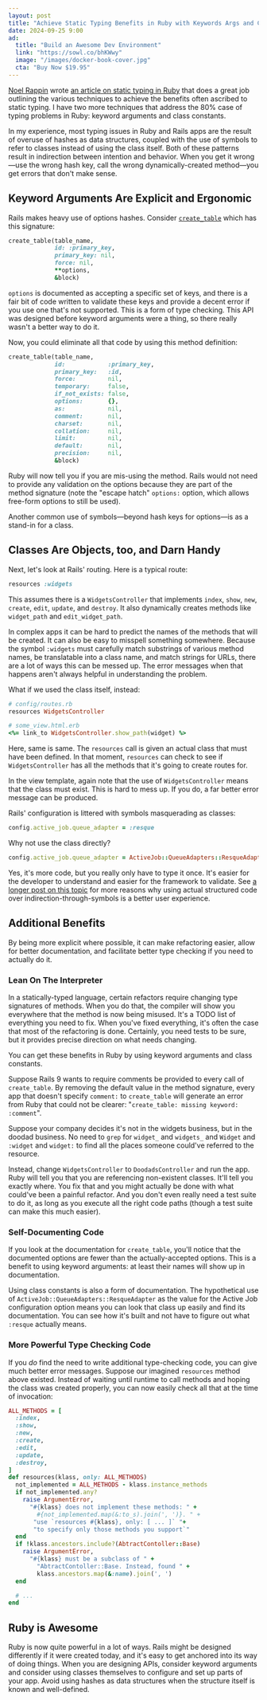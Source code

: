 ```yaml
---
layout: post
title: "Achieve Static Typing Benefits in Ruby with Keywords Args and Class Constants"
date: 2024-09-25 9:00
ad:
  title: "Build an Awesome Dev Environment"
  link: "https://sowl.co/bhKWwy"
  image: "/images/docker-book-cover.jpg"
  cta: "Buy Now $19.95"
---
```


[Noel Rappin][noel] wrote [an article on static typing in Ruby](https://noelrappin.com/blog/2024/09/how-not-to-use-static-typing-in-ruby/) that does a great job outlining the various techniques to achieve the benefits often ascribed to static typing.  I have two more techniques that address the 80% case of typing problems in Ruby: keyword arguments and class constants.

In my experience, most typing issues in Ruby and Rails apps are the result of overuse of hashes as data structures, coupled with the
use of symbols to refer to classes instead of using the class itself.  Both of these patterns result in indirection between intention and behavior. When you get it wrong—use the wrong hash key, call the wrong dynamically-created method—you get errors that don't make
sense.

[noel]: https://noelrappin.com

<!-- more -->

## Keyword Arguments Are Explicit and Ergonomic

Rails makes heavy use of options hashes. Consider
[`create_table`](https://github.com/rails/rails/blob/a11f0a63673d274c59c69c2688c63ba303b86193/activerecord/lib/active_record/connection_adapters/abstract/schema_statements.rb#L293)
which has this signature:

```ruby
create_table(table_name,
             id: :primary_key,
             primary_key: nil,
             force: nil,
             **options,
             &block)
```

`options` is documented as accepting a specific set of keys, and there is a fair bit of code written to validate these keys and
provide a decent error if you use one that's not supported.  This is a form of type checking.  This API was designed before keyword arguments were a thing, so there really wasn't a better way to do it.

Now, you could eliminate all that code by using this method definition:

```ruby
create_table(table_name,
             id:            :primary_key,
             primary_key:   :id,
             force:         nil,
             temporary:     false,
             if_not_exists: false,
             options:       {},
             as:            nil,
             comment:       nil,
             charset:       nil,
             collation:     nil,
             limit:         nil,
             default:       nil,
             precision:     nil,
             &block)
```

Ruby will now tell you if you are mis-using the method.  Rails would not need to provide any validation on the options because they
are part of the method signature (note the "escape hatch" `options:` option, which allows free-form options to still be used).

Another common use of symbols—beyond hash keys for options—is as a stand-in for a class.

## Classes Are Objects, too, and Darn Handy

Next, let's look at Rails' routing.  Here is a typical route:

```ruby
resources :widgets
```

This assumes there is a `WidgetsController` that implements `index`, `show`, `new`, `create`, `edit`, `update`, and `destroy`.  It
also dynamically creates methods like `widget_path` and `edit_widget_path`.

In complex apps it can be hard to predict the names of the methods that will be created.  It can also be easy to misspell something somewhere.  Because the symbol `:widgets` must carefully match substrings of various method names, be translatable into a class name, and match strings for URLs, there are a lot of ways this can be messed up.  The error messages when that happens aren't always helpful in understanding the problem.

What if we used the class itself, instead:

```ruby
# config/routes.rb
resources WidgetsController

# some_view.html.erb
<%= link_to WidgetsController.show_path(widget) %>
```

Here, same is same.  The `resources` call is given an actual class that must have been defined.  In that moment, `resources` can check
to see if `WidgetsController` has all the methods that it's going to create routes for.

In the view template, again note that the use of `WidgetsController` means that the class must exist.  This is hard to mess up. If you do, a far better error message can be produced.

Rails' configuration is littered with symbols masquerading as classes:

```ruby
config.active_job.queue_adapter = :resque
```

Why not use the class directly?

```ruby
config.active_job.queue_adapter = ActiveJob::QueueAdapters::ResqueAdapter
```

Yes, it's more code, but you really only have to type it once. It's easier for the developer to understand and easier for the framework to validate. See [a longer post on this topic](https://naildrivin5.com/blog/2016/12/06/configuration-is-user-experience.html) for more reasons why using actual structured code over indirection-through-symbols is a better user experience.

## Additional Benefits

By being more explicit where possible, it can make refactoring easier, allow for better documentation, and facilitate better type
checking if you need to actually do it.

### Lean On The Interpreter

<div data-ad></div>

In a statically-typed language, certain refactors require changing type signatures of methods.  When you do that, the compiler will
show you everywhere that the method is now being misused.  It's a TODO list of everything you need to fix.  When you've fixed
everything, it's often the case that most of the refactoring is done.  Certainly, you need tests to be sure, but it provides precise direction on what needs changing.

You can get these benefits in Ruby by using keyword arguments and class constants.

Suppose Rails 9 wants to require comments be provided to every call of `create_table`.  By removing the default value in the method
signature, every app that doesn't specify `comment:` to `create_table` will generate an error from Ruby that could not be
clearer: "`create_table: missing keyword: :comment`".

Suppose your company decides it's not in the widgets business, but in the doodad business.  No need to `grep` for `widget_` and
`widgets_` and `Widget` and `:widget` and `widget:` to find all the places someone could've referred to the resource.

Instead, change `WidgetsController` to `DoodadsController` and run the app.  Ruby will tell you that you are referencing non-existent classes.  It'll tell you exactly where.  You fix that and you might actually be done with what could've been a painful refactor.  And you don't even really need a test suite to do it, as long as you execute all the right code paths (though a test suite can make this much easier).

### Self-Documenting Code

If you look at the documentation for `create_table`, you'll notice that the documented options are fewer than the actually-accepted
options.  This is a benefit to using keyword arguments: at least their names will show up in documentation.

Using class constants is also a form of documentation.  The hypothetical use of `ActiveJob::QueueAdapters::ResqueAdapter` as the value
for the Active Job configuration option means you can look that class up easily and find its documentation. You can see how it's built
and not have to figure out what `:resque` actually means.

### More Powerful Type Checking Code

If you *do* find the need to write additional type-checking code, you can give much better error messages.  Suppose our imagined `resources` method above existed.  Instead of waiting until runtime to call methods and hoping the class was created properly, you can now easily check all that at the time of invocation:

```ruby
ALL_METHODS = [
  :index,
  :show,
  :new,
  :create,
  :edit,
  :update,
  :destroy,
]
def resources(klass, only: ALL_METHODS)
  not_implemented = ALL_METHODS - klass.instance_methods
  if not_implemented.any?
    raise ArgumentError,
      "#{klass} does not implement these methods: " + 
        #{not_implemented.map(&:to_s).join(', ')}. " +
       "use `resources #{klass}, only: [ ... ]` "+
       "to specify only those methods you support`"
  end
  if !klass.ancestors.include?(AbtractContoller::Base)
    raise ArgumentError,
      "#{klass} must be a subclass of " + 
        "AbtractContoller::Base. Instead, found " + 
        klass.ancestors.map(&:name).join(', ')
  end

  # ...
end
```

## Ruby is Awesome

Ruby is now quite powerful in a lot of ways.  Rails might be designed differently if it were created today, and it's easy to get
anchored into its way of doing things.  When you are designing APIs, consider keyword arguments and consider using classes themselves
to configure and set up parts of your app.  Avoid using hashes as data structures when the structure itself is known and well-defined.
